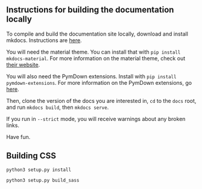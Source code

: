 ## Instructions for building the documentation locally

To compile and build the documentation site locally, download and install mkdocs. Instructions are <a href="https://www.mkdocs.org/#installation" target=_blank>here</a>.

You will need the material theme. You can install that with `pip install mkdocs-material`. For more information on the material theme, check out <a href="https://squidfunk.github.io/mkdocs-material/" target=_blank>their website</a>.

You will also need the PymDown extensions. Install with `pip install pymdown-extensions`. For more information on the PymDown extensions, go <a href="https://squidfunk.github.io/mkdocs-material/extensions/pymdown/" target=_blank>here</a>.

Then, clone the version of the docs you are interested in, `cd` to the `docs` root, and run `mkdocs build`, then `mkdocs serve`. 

If you run in `--strict` mode, you will receive warnings about any broken links.

Have fun.


## Building CSS

`python3 setup.py install`

`python3 setup.py build_sass`
